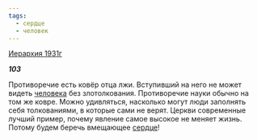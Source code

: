 ```yaml
---
tags:
  - сердце
  - человек
---
```

[Иерархия 1931г](https://127.0.0.1:4002/agni/1931)

___103___

Противоречие есть ковёр отца лжи. Вступивший на него не может видеть [человека](../../../tags/#человек) без злотолкования. Противоречие науки обычно на том же ковре. Можно удивляться, насколько могут люди заполнять себя толкованиями, в которые сами не верят. Церкви современные лучший пример, почему явление самое высокое не меняет жизнь. Потому будем беречь вмещающее [сердце](../../../tags/#сердце)!   

